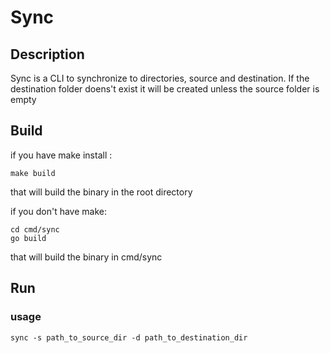# Sync

## Description
Sync is a CLI to synchronize to directories, source and destination.
If the destination folder doens't exist it will be created unless the source folder is empty
## Build

if you have make install :
```shell
make build
```
that will build the binary in the root directory

if you don't have make:
```shell
cd cmd/sync
go build
```

that will build the binary in cmd/sync

## Run

### usage
```shell
sync -s path_to_source_dir -d path_to_destination_dir
```